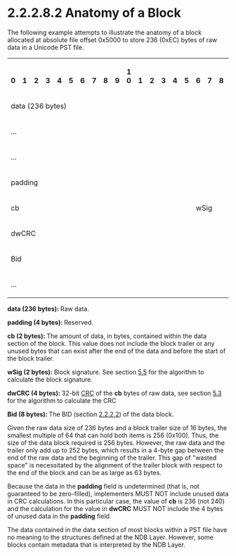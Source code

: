 <html dir="LTR" xmlns:mshelp="http://msdn.microsoft.com/mshelp" xmlns:ddue="http://ddue.schemas.microsoft.com/authoring/2003/5" xmlns:xlink="http://www.w3.org/1999/xlink" xmlns:tool="http://www.microsoft.com/tooltip">
    <head>
        <meta http-equiv="Content-Type" content="text/html; CHARSET=utf-8"></meta>
        <meta name="save" content="history"></meta>
        <title>2.2.2.8.2 Anatomy of a Block</title>
        <xml>
            <mshelp:toctitle title="2.2.2.8.2 Anatomy of a Block"></mshelp:toctitle>
            <mshelp:rltitle title="[MS-PST]: Anatomy of a Block"></mshelp:rltitle>
            <mshelp:keyword index="A" term="ddeb714d-8fd5-4a48-8019-8338cb511c80"></mshelp:keyword>
            <mshelp:attr name="DCSext.ContentType" value="open specification"></mshelp:attr>
            <mshelp:attr name="AssetID" value="ddeb714d-8fd5-4a48-8019-8338cb511c80"></mshelp:attr>
            <mshelp:attr name="TopicType" value="kbRef"></mshelp:attr>
            <mshelp:attr name="DCSext.Title" value="[MS-PST]: Anatomy of a Block" />
        </xml>
    </head>
    <body>
        <div id="header">
            <h1 class="heading">2.2.2.8.2 Anatomy of a Block</h1>
        </div>
        <div id="mainSection">
            <div id="mainBody">
                <div id="allHistory" class="saveHistory"></div>
                <div id="sectionSection0" class="section" name="collapseableSection">
                    

<p>The following example attempts to illustrate the anatomy of
a block allocated at absolute file offset 0x5000 to store 236 (0xEC) bytes of
raw data in a Unicode PST file.</p>

<table>
 <tr>
  <th><p><br>0</p></th>
  <th><p><br>1</p></th>
  <th><p><br>2</p></th>
  <th><p><br>3</p></th>
  <th><p><br>4</p></th>
  <th><p><br>5</p></th>
  <th><p><br>6</p></th>
  <th><p><br>7</p></th>
  <th><p><br>8</p></th>
  <th><p><br>9</p></th>
  <th><p>1<br>0</p></th>
  <th><p><br>1</p></th>
  <th><p><br>2</p></th>
  <th><p><br>3</p></th>
  <th><p><br>4</p></th>
  <th><p><br>5</p></th>
  <th><p><br>6</p></th>
  <th><p><br>7</p></th>
  <th><p><br>8</p></th>
  <th><p><br>9</p></th>
  <th><p>2<br>0</p></th>
  <th><p><br>1</p></th>
  <th><p><br>2</p></th>
  <th><p><br>3</p></th>
  <th><p><br>4</p></th>
  <th><p><br>5</p></th>
  <th><p><br>6</p></th>
  <th><p><br>7</p></th>
  <th><p><br>8</p></th>
  <th><p><br>9</p></th>
  <th><p>3<br>0</p></th>
  <th><p><br>1</p></th>
 </tr>
 <tr>
  <td colspan="32">
  <p>data
  (236 bytes)</p>
  </td>
 </tr>
 <tr>
  <td colspan="32">
  <p>...</p>
  </td>
 </tr>
 <tr>
  <td colspan="32">
  <p>...</p>
  </td>
 </tr>
 <tr>
  <td colspan="32">
  <p>padding</p>
  </td>
 </tr>
 <tr>
  <td colspan="16">
  <p>cb</p>
  </td>
  <td colspan="16">
  <p>wSig</p>
  </td>
 </tr>
 <tr>
  <td colspan="32">
  <p>dwCRC</p>
  </td>
 </tr>
 <tr>
  <td colspan="32">
  <p>Bid</p>
  </td>
 </tr>
 <tr>
  <td colspan="32">
  <p>...</p>
  </td>
 </tr>
</table>

<p><b>data (236 bytes): </b>Raw data.</p>

<p><b>padding (4 bytes): </b>Reserved.</p>

<p><b>cb (2 bytes): </b>The amount of data, in bytes,
contained within the data section of the block. This value does not include the
block trailer or any unused bytes that can exist after the end of the data and
before the start of the block trailer.</p>

<p><b>wSig (2 bytes): </b>Block signature. See section <a href="e700a913-9db5-46a4-ac76-37cabea823e1.htm">5.5</a> for the algorithm to
calculate the block signature.</p>

<p><b>dwCRC (4 bytes): </b>32-bit <a href="08220cc9-69b1-4072-a2e7-2a0ff201d505.htm#gt_9cb45a36-92bb-4c14-b2fd-2ad7e2979bfd">CRC</a> of the <b>cb</b> bytes
of raw data, see section <a href="39c35207-130f-4d83-96f8-2b311a285a8f.htm">5.3</a>
for the algorithm to calculate the CRC</p>

<p><b>Bid (8 bytes): </b>The BID (section <a href="d3155aa1-ccdd-4dee-a0a9-5363ccca5352.htm">2.2.2.2</a>) of the data
block.</p>

<p>Given the raw data size of 236 bytes and a block trailer
size of 16 bytes, the smallest multiple of 64 that can hold both items is 256
(0x100). Thus, the size of the data block required is 256 bytes. However, the
raw data and the trailer only add up to 252 bytes, which results in a 4-byte
gap between the end of the raw data and the beginning of the trailer. This gap
of &quot;wasted space&quot; is necessitated by the alignment of the trailer
block with respect to the end of the block and can be as large as 63 bytes.</p>

<p>Because the data in the <b>padding</b> field is undetermined
(that is, not guaranteed to be zero-filled), implementers MUST NOT include
unused data in CRC calculations. In this particular case, the value of <b>cb</b>
is 236 (not 240) and the calculation for the value in <b>dwCRC</b> MUST NOT
include the 4 bytes of unused data in the <b>padding</b> field.</p>

<p>The data contained in the data section of most blocks within
a PST file have no meaning to the structures defined at the NDB Layer. However,
some blocks contain metadata that is interpreted by the NDB Layer.</p>
                </div>
            </div>
        </div>
    </body>
</html>